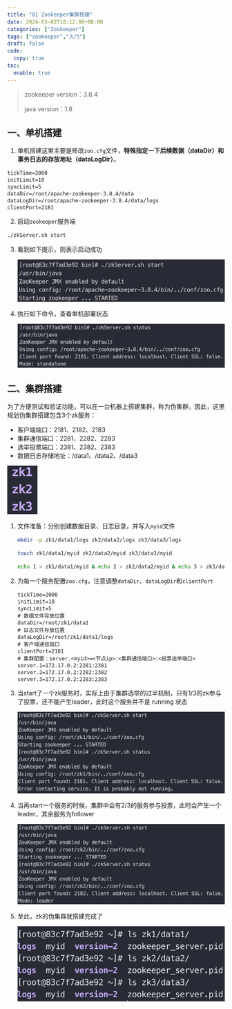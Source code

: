 ```yaml
---
title: "01 Zookeeper集群搭建"
date: 2024-03-02T18:12:00+08:00
categories: ["Zookeeper"]
tags: ["zookeeper","入门"]
draft: false
code:
  copy: true
toc:
  enable: true
---
```


> zookeeper version：3.8.4
>
> java version：1.8

## 一、单机搭建

1. 单机搭建这里主要是修改`zoo.cfg`文件，**特殊指定一下后续数据（dataDir）和事务日志的存放地址（dataLogDir）**。

```properties
tickTime=2000
initLimit=10
syncLimit=5
dataDir=/root/apache-zookeeper-3.8.4/data
dataLogDir=/root/apache-zookeeper-3.8.4/data/logs
clientPort=2181
```

2. 启动`zookeeper`服务端

```sh
./zkServer.sh start
```

3. 看到如下提示，则表示启动成功

   ![image-20240626150257917](../images/image-20240626150257917.png)

4. 执行如下命令，查看单机部署状态

   ![image-20240626150341307](../images/image-20240626150341307.png)

## 二、集群搭建

为了方便测试和验证功能，可以在一台机器上搭建集群，称为伪集群。因此，这里规划伪集群搭建包含3个zk服务：

- 客户端端口：2181、2182、2183
- 集群通信端口：2281、2282、2283
- 选举投票端口：2381、2382、2383
- 数据日志存储地址：/data1、/data2、/data3

![image-20240626155248152](../images/image-20240626155248152.png)

1. 文件准备：分别创建数据目录、日志目录，并写入`myid`文件

   ```sh
   mkdir -p zk1/data1/logs zk2/data2/logs zk3/data3/logs
   ```

   ```sh
   touch zk1/data1/myid zk2/data2/myid zk3/data3/myid
   ```

   ```sh
   echo 1 > zk1/data1/myid & echo 2 > zk2/data2/myid & echo 3 > zk3/data3/myid
   ```

2. 为每一个服务配置`zoo.cfg`，注意调整`dataDir`、`dataLogDir`和`clientPort`

   ```properties
   tickTime=2000
   initLimit=10
   syncLimit=5
   # 数据文件存放位置
   dataDir=/root/zk1/data1
   # 日志文件存放位置
   dataLogDir=/root/zk1/data1/logs
   # 客户端通信端口
   clientPort=2181
   # 集群配置：server.<myid>=<节点ip>:<集群通信端口>:<投票选举端口>
   server.1=172.17.0.2:2281:2381
   server.2=172.17.0.2:2282:2382
   server.3=172.17.0.2:2283:2383
   ```

3. 当start了一个zk服务时，实际上由于集群选举的过半机制，只有1/3的zk参与了投票，还不能产生leader，此时这个服务并不是 running 状态

   ![image-20240626180241554](../images/image-20240626180241554.png)

4. 当再start一个服务的时候，集群中会有2/3的服务参与投票，此时会产生一个leader，其余服务为follower

   ![image-20240626180304235](../images/image-20240626180304235.png)

5. 至此，zk的伪集群就搭建完成了

   ![image-20240626181045678](../images/image-20240626181045678.png)
